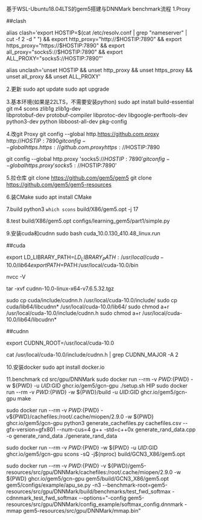基于WSL-Ubuntu18.04LTS的gem5搭建与DNNMark benchmark流程
1.Proxy

##clash

alias clash='export HOSTIP=$(cat /etc/resolv.conf | grep "nameserver" | cut -f 2 -d " ") && export http_proxy="http://$HOSTIP:7890" && export https_proxy="https://$HOSTIP:7890" && export all_proxy="socks5://$HOSTIP:7890" && export ALL_PROXY="socks5://HOSTIP:7890"'

alias unclash='unset HOSTIP && unset http_proxy && unset https_proxy && unset all_proxy && unset ALL_PROXY'

2.更新
sudo apt update
sudo apt upgrade

3.基本环境(如果是22LTS，不需要安装python)
sudo apt install build-essential git m4 scons zlib1g zlib1g-dev \
    libprotobuf-dev protobuf-compiler libprotoc-dev libgoogle-perftools-dev \
    python3-dev python libboost-all-dev pkg-config

4.改git Proxy
git config --global http.https://github.com.proxy http://$HOSTIP:7890
git config --global https.https://github.com.proxy https://$HOSTIP:7890

git config --global http.proxy 'socks5://$HOSTIP:7890'
git config --global https.proxy 'socks5://$HOSTIP:7890'

5.拉仓库
git clone https://github.com/gem5/gem5
git clone https://github.com/gem5/gem5-resources

6.装CMake
sudo apt install CMake

7.build
python3 `which scons` build/X86/gem5.opt -j 17

8.test
build/X86/gem5.opt configs/learning_gem5/part1/simple.py

9.安装cuda和cudnn
sudo bash cuda_10.0.130_410.48_linux.run

##cuda

export LD_LIBRARY_PATH=$LD_LIBRARY_PATH:/usr/local/cuda-10.0/lib64
export PATH=$PATH:/usr/local/cuda-10.0/bin

nvcc -V

tar -xvf cudnn-10.0-linux-x64-v7.6.5.32.tgz

sudo cp cuda/include/cudnn.h /usr/local/cuda-10.0/include/
sudo cp cuda/lib64/libcudnn* /usr/local/cuda-10.0/lib64/
sudo chmod a+r /usr/local/cuda-10.0/include/cudnn.h
sudo chmod a+r /usr/local/cuda-10.0/lib64/libcudnn*

##cudnn

export CUDNN_ROOT=/usr/local/cuda-10.0

cat /usr/local/cuda-10.0/include/cudnn.h | grep CUDNN_MAJOR -A 2

10.安装docker
sudo apt install docker.io

11.benchmark
cd src/gpu/DNNMark
sudo docker run --rm -v ${PWD}:${PWD} -w ${PWD} -u $UID:$GID ghcr.io/gem5/gcn-gpu ./setup.sh HIP
sudo docker run --rm -v ${PWD}:${PWD} -w ${PWD}/build -u $UID:$GID ghcr.io/gem5/gcn-gpu make

sudo docker run --rm -v ${PWD}:${PWD} -v${PWD}/cachefiles:/root/.cache/miopen/2.9.0 -w ${PWD} ghcr.io/gem5/gcn-gpu python3 generate_cachefiles.py cachefiles.csv --gfx-version=gfx801 --num-cus=4
g++ -std=c++0x generate_rand_data.cpp -o generate_rand_data
./generate_rand_data

sudo docker run --rm -v ${PWD}:${PWD} -w ${PWD} -u $UID:$GID ghcr.io/gem5/gcn-gpu scons -sQ -j$(nproc) build/GCN3_X86/gem5.opt

sudo docker run --rm -v ${PWD}:${PWD} -v ${PWD}/gem5-resources/src/gpu/DNNMark/cachefiles:/root/.cache/miopen/2.9.0 -w ${PWD} ghcr.io/gem5/gcn-gpu gem5/build/GCN3_X86/gem5.opt gem5/configs/example/apu_se.py -n3 --benchmark-root=gem5-resources/src/gpu/DNNMark/build/benchmarks/test_fwd_softmax -cdnnmark_test_fwd_softmax --options="-config gem5-resources/src/gpu/DNNMark/config_example/softmax_config.dnnmark -mmap gem5-resources/src/gpu/DNNMark/mmap.bin"